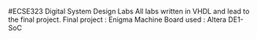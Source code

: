 #ECSE323 Digital System Design Labs
All labs written in VHDL and lead to the final project.
Final project : Enigma Machine
Board used : Altera DE1-SoC 
